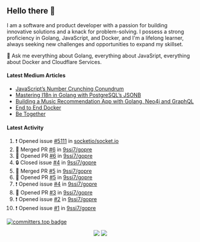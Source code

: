 ## Hello there 👋

I am a software and product developer with a passion for building innovative solutions and a knack for problem-solving. I possess a strong proficiency in Golang, JavaScript, and Docker, and I'm a lifelong learner, always seeking new challenges and opportunities to expand my skillset.

💬 Ask me everything about Golang, everything about JavaSript, everything about Docker and Cloudflare Services.

#### Latest Medium Articles

<!-- ARTICLES:START -->
- [JavaScript’s Number Crunching Conundrum](https://9ssi7.medium.com/javascripts-number-crunching-conundrum-c8ad0c546738?source=rss-ced864c5b828------2)
- [Mastering I18n in Golang with PostgreSQL’s JSONB](https://9ssi7.medium.com/mastering-i18n-in-golang-with-postgresqls-jsonb-2631ad50376a?source=rss-ced864c5b828------2)
- [Building a Music Recommendation App with Golang, Neo4j and GraphQL](https://9ssi7.medium.com/building-a-music-recommendation-app-with-golang-neo4j-and-graphql-697f842ea688?source=rss-ced864c5b828------2)
- [End to End Docker](https://9ssi7.medium.com/end-to-end-docker-1d16d5a55424?source=rss-ced864c5b828------2)
- [Be Together](https://9ssi7.medium.com/be-together-3b8f5a3c7ed9?source=rss-ced864c5b828------2)
<!-- ARTICLES:END -->

#### Latest Activity

<!--START_SECTION:activity-->
1. ❗ Opened issue [#5111](https://github.com/socketio/socket.io/issues/5111) in [socketio/socket.io](https://github.com/socketio/socket.io)
2. 🎉 Merged PR [#6](https://github.com/9ssi7/gopre/pull/6) in [9ssi7/gopre](https://github.com/9ssi7/gopre)
3. 💪 Opened PR [#6](https://github.com/9ssi7/gopre/pull/6) in [9ssi7/gopre](https://github.com/9ssi7/gopre)
4. 🔒 Closed issue [#4](https://github.com/9ssi7/gopre/issues/4) in [9ssi7/gopre](https://github.com/9ssi7/gopre)
5. 🎉 Merged PR [#5](https://github.com/9ssi7/gopre/pull/5) in [9ssi7/gopre](https://github.com/9ssi7/gopre)
6. 💪 Opened PR [#5](https://github.com/9ssi7/gopre/pull/5) in [9ssi7/gopre](https://github.com/9ssi7/gopre)
7. ❗ Opened issue [#4](https://github.com/9ssi7/gopre/issues/4) in [9ssi7/gopre](https://github.com/9ssi7/gopre)
8. 💪 Opened PR [#3](https://github.com/9ssi7/gopre/pull/3) in [9ssi7/gopre](https://github.com/9ssi7/gopre)
9. ❗ Opened issue [#2](https://github.com/9ssi7/gopre/issues/2) in [9ssi7/gopre](https://github.com/9ssi7/gopre)
10. ❗ Opened issue [#1](https://github.com/9ssi7/gopre/issues/1) in [9ssi7/gopre](https://github.com/9ssi7/gopre)
<!--END_SECTION:activity-->

[![committers.top badge](https://user-badge.committers.top/turkey_private/9ssi7.svg)](https://user-badge.committers.top/turkey_private/9ssi7)

<p align="center">
  <picture>
  <source
    srcset="https://github-readme-stats.vercel.app/api?username=9ssi7&show_icons=true&theme=dark&hide_border=true&border_radius=10"
    media="(prefers-color-scheme: dark)"
  />
  <source
    srcset="https://github-readme-stats.vercel.app/api?username=9ssi7&show_icons=true&hide_border=true&border_radius=10"
    media="(prefers-color-scheme: light), (prefers-color-scheme: no-preference)"
  />
  <img src="https://github-readme-stats.vercel.app/api?username=9ssi7&show_icons=true&hide_border=true&border_radius=10" />
</picture>

<picture>
  <source
    srcset="https://github-readme-streak-stats.herokuapp.com?user=9ssi7&theme=dark&hide_border=true&border_radius=10"
    media="(prefers-color-scheme: dark)"
  />
  <source
    srcset="https://github-readme-streak-stats.herokuapp.com?user=9ssi7&hide_border=true&border_radius=10"
    media="(prefers-color-scheme: light), (prefers-color-scheme: no-preference)"
  />
  <img src="https://github-readme-streak-stats.herokuapp.com?user=9ssi7&hide_border=true&border_radius=10" />
</picture>
</p>
